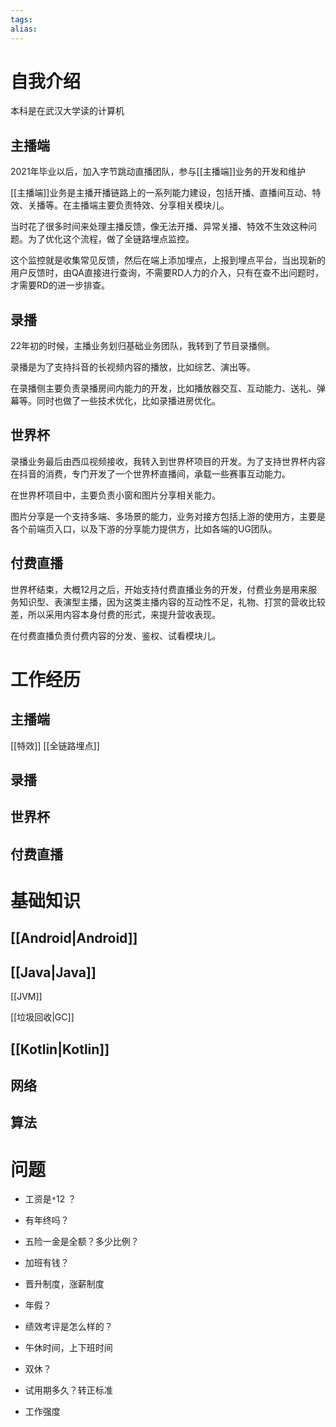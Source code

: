 ```yaml
---
tags: 
alias:
---
```

# 自我介绍
本科是在武汉大学读的计算机
## 主播端
2021年毕业以后，加入字节跳动直播团队，参与[[主播端]]业务的开发和维护

[[主播端]]业务是主播开播链路上的一系列能力建设，包括开播、直播间互动、特效、关播等。在主播端主要负责特效、分享相关模块儿。

当时花了很多时间来处理主播反馈，像无法开播、异常关播、特效不生效这种问题。为了优化这个流程，做了全链路埋点监控。

这个监控就是收集常见反馈，然后在端上添加埋点，上报到埋点平台，当出现新的用户反馈时，由QA直接进行查询，不需要RD人力的介入，只有在查不出问题时，才需要RD的进一步排查。
## 录播
22年初的时候，主播业务划归基础业务团队，我转到了节目录播侧。

录播是为了支持抖音的长视频内容的播放，比如综艺、演出等。

在录播侧主要负责录播房间内能力的开发，比如播放器交互、互动能力、送礼、弹幕等。同时也做了一些技术优化，比如录播进房优化。
## 世界杯
录播业务最后由西瓜视频接收，我转入到世界杯项目的开发。为了支持世界杯内容在抖音的消费，专门开发了一个世界杯直播间，承载一些赛事互动能力。

在世界杯项目中，主要负责小窗和图片分享相关能力。

图片分享是一个支持多端、多场景的能力，业务对接方包括上游的使用方，主要是各个前端页入口，以及下游的分享能力提供方，比如各端的UG团队。
## 付费直播
世界杯结束，大概12月之后，开始支持付费直播业务的开发，付费业务是用来服务知识型、表演型主播，因为这类主播内容的互动性不足，礼物、打赏的营收比较差，所以采用内容本身付费的形式，来提升营收表现。

在付费直播负责付费内容的分发、鉴权、试看模块儿。
# 工作经历
## 主播端
[[特效]]
[[全链路埋点]]
## 录播
## 世界杯
## 付费直播



# 基础知识
## [[Android|Android]] 
## [[Java|Java]] 
[[JVM]]

[[垃圾回收|GC]]
## [[Kotlin|Kotlin]] 
## 网络
## 算法



# 问题
- 工资是`*`12 ？
    
- 有年终吗？
    
- 五险一金是全额？多少比例？
    
- 加班有钱？
    
- 晋升制度，涨薪制度
    
- 年假？
    
- 绩效考评是怎么样的？
    
- 午休时间，上下班时间
    
- 双休？
    
- 试用期多久？转正标准
    
- 工作强度